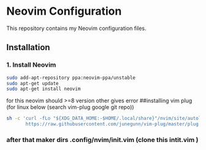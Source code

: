 # Neovim Configuration

This repository contains my Neovim configuration files.

## Installation

### 1. Install Neovim

```bash
sudo add-apt-repository ppa:neovim-ppa/unstable
sudo apt-get update
sudo apt-get install neovim
```
for this neovim should >=8 version other gives error
##installing vim plug (for linux below (search vim-plug google git repo))
```bash
sh -c 'curl -fLo "${XDG_DATA_HOME:-$HOME/.local/share}"/nvim/site/autoload/plug.vim --create-dirs \
       https://raw.githubusercontent.com/junegunn/vim-plug/master/plug.vim'
```

### after that maker dirs .config/nvim/init.vim (clone this intit.vim )
